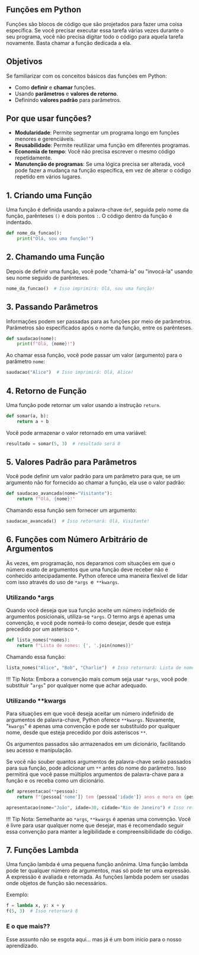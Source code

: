 ## Funções em Python

Funções são blocos de código que são projetados para fazer uma coisa específica. Se você precisar executar essa tarefa várias vezes durante o seu programa, você não precisa digitar todo o código para aquela tarefa novamente. Basta chamar a função dedicada a ela.

## Objetivos

Se familiarizar com os conceitos básicos das funções em Python:

-   Como **definir** e **chamar** funções.
-   Usando **parâmetros** e **valores de retorno**.
-   Definindo **valores padrão** para parâmetros.

## Por que usar funções?

- **Modularidade**: Permite segmentar um programa longo em funções menores e gerenciáveis.
- **Reusabilidade**: Permite reutilizar uma função em diferentes programas.
- **Economia de tempo**: Você não precisa escrever o mesmo código repetidamente.
- **Manutenção de programas**: Se uma lógica precisa ser alterada, você pode fazer a mudança na função específica, em vez de alterar o código repetido em vários lugares.

## 1. Criando uma Função

Uma função é definida usando a palavra-chave `def`, seguida pelo nome da
função, parênteses `()` e dois pontos `:`. O código dentro da função é
indentado.

``` python
def nome_da_funcao():
    print("Olá, sou uma função!")
```

## 2. Chamando uma Função 

Depois de definir uma função, você pode \"chamá-la\" ou \"invocá-la\"
usando seu nome seguido de parênteses.

``` python
nome_da_funcao()  # Isso imprimirá: Olá, sou uma função!
```

## 3. Passando Parâmetros 

Informações podem ser passadas para as funções por meio de parâmetros.
Parâmetros são especificados após o nome da função, entre os parênteses.

``` python
def saudacao(nome):
    print(f"Olá, {nome}!")
```

Ao chamar essa função, você pode passar um valor (argumento) para o
parâmetro `nome`:

``` python
saudacao("Alice")  # Isso imprimirá: Olá, Alice!
```

## 4. Retorno de Função

Uma função pode retornar um valor usando a instrução `return`.

``` python
def somar(a, b):
    return a + b
```

Você pode armazenar o valor retornado em uma variável:

``` python
resultado = somar(5, 3)  # resultado será 8
```

## 5. Valores Padrão para Parâmetros

Você pode definir um valor padrão para um parâmetro para que, se um
argumento não for fornecido ao chamar a função, ela use o valor padrão:

``` python
def saudacao_avancada(nome="Visitante"):
    return f"Olá, {nome}!"
```

Chamando essa função sem fornecer um argumento:

``` python
saudacao_avancada()  # Isso retornará: Olá, Visitante!
```

## 6. Funções com Número Arbitrário de Argumentos 

Às vezes, em programação, nos deparamos com situações em que o número exato de argumentos que uma função deve receber não é conhecido antecipadamente. Python oferece uma maneira flexível de lidar com isso através do uso de `*args `e` **kwargs`.

### Utilizando *args

Quando você deseja que sua função aceite um número indefinido de argumentos posicionais, utiliza-se `*args`. O termo args é apenas uma convenção, e você pode nomeá-lo como desejar, desde que esteja precedido por um asterisco `*`.

``` python
def lista_nomes(*nomes):
    return f"Lista de nomes: {', '.join(nomes)}"
```

Chamando essa função:

``` python
lista_nomes("Alice", "Bob", "Charlie")  # Isso retornará: Lista de nomes: Alice, Bob, Charlie
```

!!! Tip 
    Nota: Embora a convenção mais comum seja usar `*args`, você pode substituir "`args`" por qualquer nome que achar adequado.

### Utilizando  **kwargs

Para situações em que você deseja aceitar um número indefinido de argumentos de palavra-chave, Python oferece  `**kwargs`. Novamente, "`kwargs`" é apenas uma convenção e pode ser substituído por qualquer nome, desde que esteja precedido por dois asteriscos `**`.

Os argumentos passados são armazenados em um dicionário, facilitando seu acesso e manipulação.

Se você não souber quantos argumentos de palavra-chave serão passados para sua função, pode adicionar um `**` antes do nome do parâmetro. Isso permitirá que você passe múltiplos argumentos de palavra-chave para a função e os receba como um dicionário.

``` python
def apresentacao(**pessoa):
    return f"{pessoa['nome']} tem {pessoa['idade']} anos e mora em {pessoa['cidade']}."
```

```python
apresentacao(nome="João", idade=30, cidade="Rio de Janeiro") # Isso retornará: João tem 30 anos e mora em Rio de Janeiro.
```

!!! Tip 
    Nota: Semelhante ao `*args`, `**kwargs` é apenas uma convenção. Você é livre para usar qualquer nome que desejar, mas é recomendado seguir essa convenção para manter a legibilidade e compreensibilidade do código.

## 7. Funções Lambda 

Uma função lambda é uma pequena função anônima. Uma função lambda pode ter qualquer número de argumentos, mas só pode ter uma expressão. A expressão é avaliada e retornada. As funções lambda podem ser usadas onde objetos de função são necessários.

Exemplo:

``` python
f = lambda x, y: x + y
f(5, 3)  # Isso retornará 8
```

### E o que mais??

Esse assunto não se esgota aqui... mas já é um bom inicio para o nosso aprendizado.
